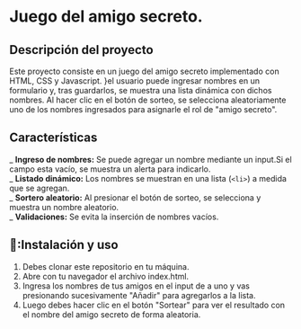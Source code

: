 # Juego del amigo secreto.

## Descripción del proyecto

Este proyecto consiste en un juego del amigo secreto implementado con HTML, CSS y Javascript. }el usuario puede ingresar nombres en un formulario y, tras guardarlos, se muestra una lista dinámica con dichos nombres. Al hacer clic en el botón de sorteo, se selecciona aleatoriamente uno de los nombres ingresados para asignarle el rol de "amigo secreto".

## Características

_ **Ingreso de nombres:** Se puede agregar un nombre mediante un input.Si el campo esta vacío, se muestra un alerta para indicarlo.
<br>
_ **Listado dinámico:** Los nombres se muestran en una lista (`<li>`) a medida que se agregan.
<br>
_ **Sortero aleatorio:** Al presionar el botón de sorteo, se selecciona y muestra un nombre aleatorio.
<br>
_ **Validaciones:** Se evita la inserción de nombres vacíos.
<br>

## 🔨:Instalación y uso

1. Debes clonar este repositorio en tu máquina.
2. Abre con tu navegador el archivo index.html.
3. Ingresa los nombres de tus amigos en el input de a uno y vas presionando sucesivamente "Añadir" para agregarlos a la lista.
4. Luego debes hacer clic en el botón "Sortear" para ver el resultado con el nombre del amigo secreto de forma aleatoria.

